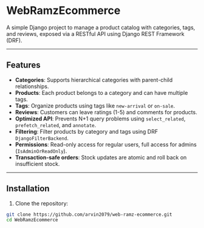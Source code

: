 # WebRamzEcommerce

A simple Django project to manage a product catalog with categories, tags, and reviews, exposed via a RESTful API using Django REST Framework (DRF).  

---

## Features

- **Categories**: Supports hierarchical categories with parent-child relationships.  
- **Products**: Each product belongs to a category and can have multiple tags.  
- **Tags**: Organize products using tags like `new-arrival` or `on-sale`.  
- **Reviews**: Customers can leave ratings (1-5) and comments for products.  
- **Optimized API**: Prevents N+1 query problems using `select_related`, `prefetch_related`, and `annotate`.  
- **Filtering**: Filter products by category and tags using DRF `DjangoFilterBackend`.  
- **Permissions**: Read-only access for regular users, full access for admins (`IsAdminOrReadOnly`).  
- **Transaction-safe orders**: Stock updates are atomic and roll back on insufficient stock.  

---

## Installation

1. Clone the repository:

```bash
git clone https://github.com/arvin2079/web-ramz-ecommerce.git
cd WebRamzEcommerce
